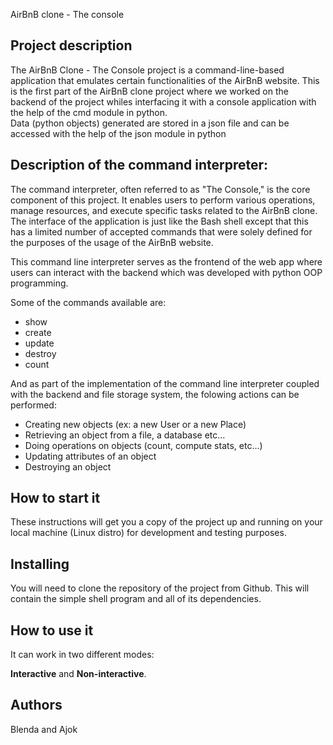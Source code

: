 AirBnB clone - The console

## Project description
The AirBnB Clone - The Console project is a command-line-based application that emulates certain functionalities of the AirBnB website.
This is the first part of the AirBnB clone project where we worked on the backend of the project whiles interfacing it with a console application with the help of the cmd module in python.   
Data (python objects) generated are stored in a json file and can be accessed with the help of the json module in python

## Description of the command interpreter:
The command interpreter, often referred to as "The Console," is the core component of this project. It enables users to perform various operations, manage resources, and execute specific tasks related to the AirBnB clone. 
The interface of the application is just like the Bash shell except that this has a limited number of accepted commands that were solely defined for the purposes of the usage of the AirBnB website.

This command line interpreter  serves as the frontend of the web app where users can interact with the backend which was developed with python OOP programming.

Some of the commands available are:
- show
- create
- update
- destroy
- count

And as part of the implementation of the command line interpreter coupled with the backend and file storage system, the folowing actions can be performed:
-   Creating new objects (ex: a new User or a new Place)
-   Retrieving an object from a file, a database etc…
-   Doing operations on objects (count, compute stats, etc…)
-   Updating attributes of an object
-   Destroying an object

## How to start it
These instructions will get you a copy of the project up and running on your local machine (Linux distro) for development and testing purposes.

## Installing

You will need to clone the repository of the project from Github. This will contain the simple shell program and all of its dependencies.

## How to use it
It can work in two different modes:


**Interactive** and **Non-interactive**.

## Authors
Blenda and Ajok
